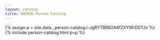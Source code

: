 ```yaml
---
layout: catalog
title: SWERIK Person Catalog
---
```

{% assign p = site.data._person-catalog.i-JgRYTBR82A6fZXYWrDDTJv %}
{% include person-catalog.html p=p %}

